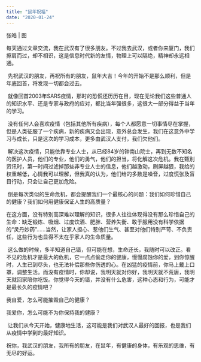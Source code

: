 ```yaml
---
title: "鼠年祝福"
date: "2020-01-24"
---
```


张皓 | 图

每天通过文章交流，我在武汉有了很多朋友。不过我去武汉，或者你来厦门，我们擦肩而过，却不相识，这是信息时代新的友情，物理上可以隔绝，精神却永远相通。

 先祝武汉的朋友，再祝所有的朋友，鼠年大吉！今年的开始不是那么顺利，但是年底回首，将发现一切都会过去。

 就像回首2003年SARS疫情，那时的恐慌还历历在目，现在无论我们这些普通人的知识水平、还是专家与政府的应对，都比当年强很多，这很大一部分得益于当年的学习。

 没有任何人会喜欢疫情（包括其他所有疾病），每个人都愿意一切事情尽在掌握，但是人类征服了一个疾病，新的疾病又会出现，意外总会发生，我们在这意外中学习与成长，只是这次的学习成本，更多由武汉人支付，我们欠他们。

 解决这次疫情，只能依靠专业人士，从已经84岁的钟南山院士，再到无数不知名的医护人员，他们的专业，他们的勇气，他们的担当，将化解这次危机。我在甄别资讯时，第一时间过滤掉那些非专业人士的信息，他们越激动，刷屏越狠，我给的权重越低，心情我可以理解，但我真的认为，他们给的多数是噪音，过度慌张及盲目行动，只会让自己更加危险。

 倒是每次类似的生命危机，都会提醒我们一个最核心的问题：我们如何珍惜自己的健康？我们如何用健康保证人生的高质量？

在这方面，没有特别高深难以理解的知识，很多人往往体现得没有那么珍惜自己的生命：缺乏锻炼、吸烟、过度饮酒、肥胖、营养失衡、敢于服用没有科学依据的“灵丹妙药”……当然，让家人担心、惹他们生气、甚至对他们特别严苛、不负责任，这些行为也显得不太在乎家人的生命质量。

 这么做的时候，多半知道自己错，但可能在想，生命还长，我随时可以改正。看不见的危机才是最大的危机，它一点点偷走你的健康，慢慢腐蚀你的爱，到你惊醒时，人生已到尽头，也无法补偿那些你伤透的心。在凶猛的疫情前，你马上戴上口罩，调整生活。而没有疫情时，你却说，我明天就对你好，我明天就不荒唐，我明天就回家陪你吃饭。你觉得今天的错，并没有什么危害，这种心态和行为，可能才是最长久的疫情吧？

我自爱，怎么可能摧毁自己的健康？

我爱你，怎么可能不为你保持我的健康？

 让我们从今天开始，健康地生活，这可能是我们对武汉人最好的回报，也是我们从疫情中学到的最好知识。

祝你，我武汉的朋友，我所有的朋友，在鼠年，有健康的身体，有乐观的思维，有无尽的好运。
